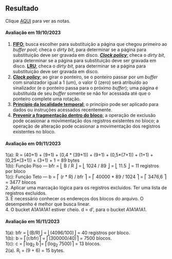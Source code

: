## Resultado

Clique [AQUI](../media/sgbd-2023-2-bcc-resumo.pdf) para ver as notas.

#### Avaliação em 19/10/2023
1. <ins>**FIFO**:</ins> busca escolher para substituição a página que chegou primeiro ao _buffer pool_; checa o _dirty bit_, para determinar se a página para substituição deve ser gravada em disco. <ins>**_Clock policy_**:</ins> checa o _dirty bit_, para determinar se a página para substituição deve ser gravada em disco. <ins>**LRU**:</ins> checa o _dirty bit_, para determinar se a página para substituição deve ser gravada em disco.
2. <ins>**_Clock policy_**:</ins> ao girar o ponteiro, se o ponteiro passar por um _buffer_ com sinalizador igual a 1 (um), o valor 0 (zero) será atribuído ao sinalizador (e o ponteiro passa para o próximo _buffer_); uma página é substituída de seu _buffer_ somente se não for acessada até que o ponteiro complete uma rotação.
3. <ins>**Princípio da localidade temporal**:</ins> o princípio pode ser aplicado para dados ou instruções acessados recentemente.
4. <ins>**Prevenir a fragmentação dentro do bloco**:</ins> a operação de exclusão pode ocasionar a movimentação dos registros existentes no bloco; a operação de alteração pode ocasionar a movimentação dos registros existentes no bloco.

#### Avaliação em 09/11/2023

1(a): R = (40+1) + (9+1) + (0,4 * (39+1)) + (9+1) + (0,5*(7+1)) + (1+1) + (0,25*(3+1)) + (3+1) + 1 = 89 bytes<br>
1(b): Função Piso &#8213; bfr = ⎣ B / R ⎦ = ⎣ 1024 / 89 ⎦ =  ⎣ 11.5 ⎦ = 11 registros por bloco<br>
1(c): Função Teto &#8213; b = ⎡ (r * R) / bfr ⎤ = ⎡ 40000 * 89 / 1024 ⎤ = ⎡ 3476,6 ⎤ = 3477 blocos<br>
2. Aplicar uma marcação lógica para os registros excluídos. Ter uma lista de registros excluídos.<br>
3. É necessário conhecer os endereços dos blocos do arquivo. O desempenho é melhor que busca linear.<br>
4. O bucket A1A1A1A1 estiver cheio. d = d', para o bucket A1A1A1A1.

#### Avaliação em 16/11/2023

1(a): bfr = ⎣(B/R)⎦ = ⎣(4096/100)⎦ = 40 registros por bloco.<br>
1(b): b = ⎡(r/bfr)⎤ = ⎡(300000/40)⎤ = 7500 blocos.<br>
1(c): c = ⎡log<sub>2</sub> b⎤= ⎡(log<sub>2</sub> 7500)⎤ = 13 blocos.<br>
2(a). R<sub>i</sub> = (9 + 6) = 15 bytes.
